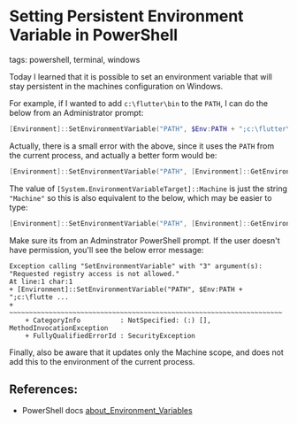 # Setting Persistent Environment Variable in PowerShell

tags: powershell, terminal, windows

Today I learned that it is possible to set an environment variable that will stay persistent in the machines configuration on Windows.

For example, if I wanted to add `c:\flutter\bin` to the `PATH`, I can do the below from an Administrator prompt:

```powershell
[Environment]::SetEnvironmentVariable("PATH", $Env:PATH + ";c:\flutter\bin", [EnvironmentVariableTarget]::Machine)
```

Actually, there is a small error with the above, since it uses the `PATH` from the current process, and actually a better form would be:

```powershell
[Environment]::SetEnvironmentVariable("PATH", [Environment]::GetEnvironmentVariable("PATH", "Machine") + ";c:\flutter\bin", [EnvironmentVariableTarget]::Machine)
```

The value of `[System.EnvironmentVariableTarget]::Machine` is just the string `"Machine"` so this is also equivalent to the below, which may be easier to type:

```powershell
[Environment]::SetEnvironmentVariable("PATH", [Environment]::GetEnvironmentVariable("PATH", "Machine") + ";c:\flutter\bin", "Machine")
```

Make sure its from an Adminstrator PowerShell prompt. If the user doesn't have permission, you'll see the below error message:

```shell
Exception calling "SetEnvironmentVariable" with "3" argument(s): "Requested registry access is not allowed."
At line:1 char:1
+ [Environment]::SetEnvironmentVariable("PATH", $Env:PATH + ";c:\flutte ...
+ ~~~~~~~~~~~~~~~~~~~~~~~~~~~~~~~~~~~~~~~~~~~~~~~~~~~~~~~~~~~~~~~~~~~~~
    + CategoryInfo          : NotSpecified: (:) [], MethodInvocationException
    + FullyQualifiedErrorId : SecurityException
```

Finally, also be aware that it updates only the Machine scope, and does not add this to the environment of the current process.

## References:

- PowerShell docs [about_Environment_Variables](https://docs.microsoft.com/en-us/powershell/module/microsoft.powershell.core/about/about_environment_variables?view=powershell-7.2#saving-environment-variables-with-setenvironmentvariable)
